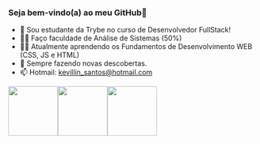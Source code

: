 ### Seja bem-vindo(a) ao meu GitHub👋

- 🔭 Sou estudante da Trybe no curso de Desenvolvedor FullStack!
- 👨‍🏫 Faço faculdade de Análise de Sistemas (50%)
- 👩‍💻 Atualmente aprendendo os Fundamentos de Desenvolvimento WEB (CSS, JS e HTML)
- 🌱 Sempre fazendo novas descobertas.
- 📫 Hotmail: kevillin_santos@hotmail.com

<div class="logos">
<img src="https://cdn.jsdelivr.net/gh/devicons/devicon/icons/html5/html5-original-wordmark.svg" height="100px" width="100px"/>
<img src="https://cdn.jsdelivr.net/gh/devicons/devicon/icons/css3/css3-original-wordmark.svg" height="100px" width="100px"/>
<img src="https://cdn.jsdelivr.net/gh/devicons/devicon/icons/javascript/javascript-original.svg" height="100px" width="100px"/>
</div>

<style>
    .logos {
        display: flex;
    }
</style>